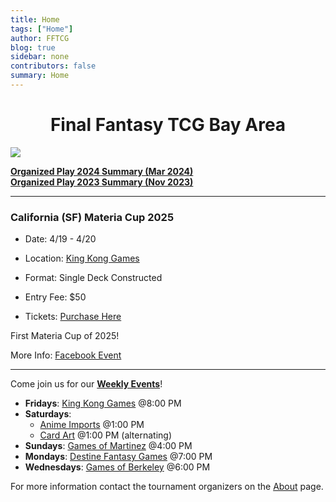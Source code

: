 ```yaml
---
title: Home
tags: ["Home"]
author: FFTCG
blog: true
sidebar: none
contributors: false
summary: Home
---
```


# <center>Final Fantasy TCG Bay Area </center>

<!-- <img src="https://i.imgur.com/WLYqrw8.jpg"> -->
<a href="./blog/2023-12-01_2023_Promos#special-signature"><img src="https://i.imgur.com/5l9Z0vA.jpeg"></a>

<a href="./blog/2024-02-14_2024_Summary_Organized_Play">**Organized Play 2024 Summary (Mar 2024)**</a><br>
<a href="./blog/2023-05-24_2023_Summary_Organized_Play">**Organized Play 2023 Summary (Nov 2023)**</a>

<!-- ## News and Announcements -->
---
### California (SF) Materia Cup 2025

* Date: 4/19 - 4/20
* Location: <a href="about#king-kong-games">King Kong Games</a>
* Format: Single Deck Constructed 
* Entry Fee: $50

* Tickets: <a href="https://www.eventbrite.com/e/final-fantasy-tcg-san-francisco-materia-cup-tickets-1264404841919">Purchase Here</a>

First Materia Cup of 2025!

More Info: <a href="https://www.facebook.com/groups/625543084274349">Facebook Event</a>

---

Come join us for our **<a href="calendar">Weekly Events</a>**! <br>
* **Fridays**: <a href="about#king-kong-games">King Kong Games</a>  @8:00 PM
* **Saturdays**: 
    - <a href="about#anime-imports">Anime Imports</a> @1:00 PM
    - <a href="about#cardart">Card Art</a> @1:00 PM (alternating) 
    <!-- - <a href="about#galaxy-games">Galaxy Games</a> @2:00 PM (alternating)  -->
* **Sundays**: <a href="about#games-of-martinez">Games of Martinez</a> @4:00 PM
* **Mondays**: <a href="about#destine-fantasy-games">Destine Fantasy Games</a> @7:00 PM
* **Wednesdays**: <a href="about#games-of-berkeley">Games of Berkeley</a> @6:00 PM
<!-- * Center Stage Games - Sun (12/11) @6:00 PM <br> -->
For more information contact the tournament organizers on the <a href="about">About</a>  page.


